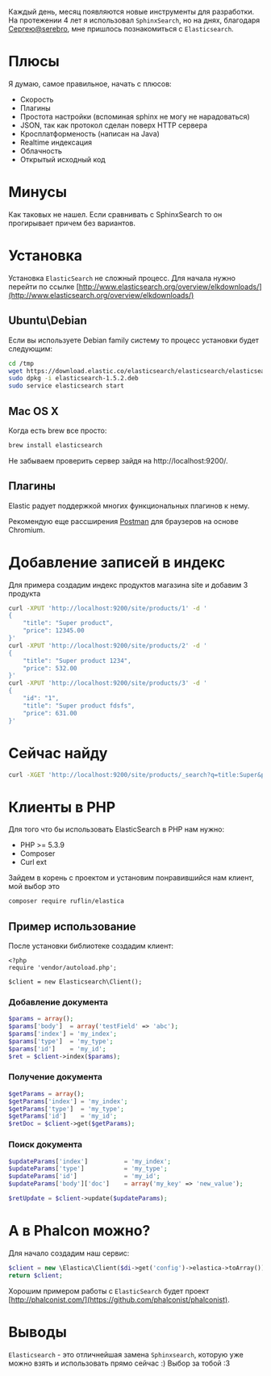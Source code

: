 Каждый день, месяц появляются новые инструменты для разработки. На протежении 4 лет я использовал `SphinxSearch`, но на днях,
благодаря [Сергею@serebro](https://github.com/serebro), мне пришлось познакомиться с `Elasticsearch`.

# Плюсы

Я думаю, самое правильное, начать с плюсов:

+ Скорость
+ Плагины
+ Простота настройки (вспоминая sphinx не могу не нарадоваться)
+ JSON, так как протокол сделан поверх HTTP сервера
+ Кросплатформеность (написан на Java)
+ Realtime индексация
+ Облачность
+ Открытый исходный код

# Минусы

Как таковых не нашел. Если сравнивать с SphinxSearch то он прогирывает причем без вариантов.

# Установка

Установка `ElasticSearch` не сложный процесс. Для начала нужно перейти по ссылке [http://www.elasticsearch.org/overview/elkdownloads/](http://www.elasticsearch.org/overview/elkdownloads/)

## Ubuntu\Debian

Если вы используете Debian family систему то процесс установки будет следующим:

```bash
cd /tmp
wget https://download.elastic.co/elasticsearch/elasticsearch/elasticsearch-1.5.2.deb
sudo dpkg -i elasticsearch-1.5.2.deb
sudo service elasticsearch start
```

## Mac OS X

Когда есть brew все просто:

```bash
brew install elasticsearch
```

Не забываем проверить сервер зайдя на http://localhost:9200/.

## Плагины

Elastic радует поддержкой многих функциональных плагинов к нему.

Рекомендую еще рассширения [Postman](https://chrome.google.com/webstore/detail/postman-rest-client/fdmmgilgnpjigdojojpjoooidkmcomcm/related?hl=en) для браузеров на основе Chromium.

# Добавление записей в индекс

Для примера создадим индекс продуктов магазина site и добавим 3 продукта

```bash
curl -XPUT 'http://localhost:9200/site/products/1' -d '
{
    "title": "Super product",
    "price": 12345.00
}'
curl -XPUT 'http://localhost:9200/site/products/2' -d '
{
    "title": "Super product 1234",
    "price": 532.00
}'
curl -XPUT 'http://localhost:9200/site/products/3' -d '
{ 
    "id": "1",
    "title": "Super product fdsfs",
    "price": 631.00
}'
```

# Сейчас найду

```bash
curl -XGET 'http://localhost:9200/site/products/_search?q=title:Super&pretty=true'
```

# Клиенты в PHP

Для того что бы использовать ElasticSearch в PHP нам нужно:

* PHP >= 5.3.9
* Composer
* Curl ext

Зайдем в корень с проектом и установим понравившийся нам клиент, мой выбор это

```bash
composer require ruflin/elastica
```

## Пример использование

После установки библиотеке создадим клиент:

```
<?php
require 'vendor/autoload.php';

$client = new Elasticsearch\Client();
```

### Добавление документа

```php
$params = array();
$params['body']  = array('testField' => 'abc');
$params['index'] = 'my_index';
$params['type']  = 'my_type';
$params['id']    = 'my_id';
$ret = $client->index($params);
```

### Получение документа

```php
$getParams = array();
$getParams['index'] = 'my_index';
$getParams['type']  = 'my_type';
$getParams['id']    = 'my_id';
$retDoc = $client->get($getParams);
```

### Поиск документа

```php
$updateParams['index']          = 'my_index';
$updateParams['type']           = 'my_type';
$updateParams['id']             = 'my_id';
$updateParams['body']['doc']    = array('my_key' => 'new_value');

$retUpdate = $client->update($updateParams);
```

# А в Phalcon можно?

Для начало создадим наш сервис:

```php
$client = new \Elastica\Client($di->get('config')->elastica->toArray());
return $client;
```

Хорошим примером работы с `ElasticSearch` будет проект [http://phalconist.com/](https://github.com/phalconist/phalconist).

# Выводы

`Elasticsearch` - это отличнейшая замена `Sphinxsearch`, которую уже можно взять и использовать прямо сейчас :) Выбор за тобой :3
